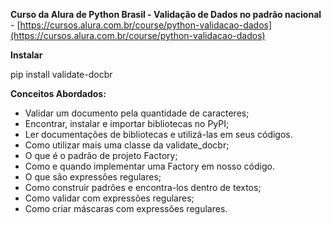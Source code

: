 **Curso da Alura de Python Brasil - Validação de Dados no padrão nacional** - [https://cursos.alura.com.br/course/python-validacao-dados](https://cursos.alura.com.br/course/python-validacao-dados)

**Instalar**

pip install validate-docbr

**Conceitos Abordados:**
- Validar um documento pela quantidade de caracteres;
- Encontrar, instalar e importar bibliotecas no PyPI;
- Ler documentações de bibliotecas e utilizá-las em seus códigos.
- Como utilizar mais uma classe da validate_docbr;
- O que é o padrão de projeto Factory;
- Como e quando implementar uma Factory em nosso código.
- O que são expressões regulares;
- Como construir padrões e encontra-los dentro de textos;
- Como validar com expressões regulares;
- Como criar máscaras com expressões regulares.